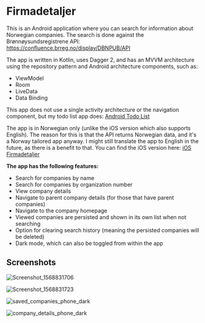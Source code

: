 # Firmadetaljer

This is an Android application where you can search for information about Norwegian companies. The search is done against the Brønnøysundsregistrene API: https://confluence.brreg.no/display/DBNPUB/API 

The app is written in Kotlin, uses Dagger 2, and has an MVVM architecture using the repository pattern and Android architecture components, such as:

- ViewModel
- Room
- LiveData
- Data Binding

This app does not use a single activity architecture or the navigation component, but my todo list app does: [Android Todo List](https://github.com/fredrik9000/TodoList_Android) 

The app is in Norwegian only (unlike the iOS version which also supports English). The reason for this is that the API returns Norwegian data, and it's a Norway tailored app anyway. I might still translate the app to English in the future, as there is a benefit to that. You can find the iOS version here: [iOS Firmadetaljer](https://github.com/fredrik9000/Firmadetaljer_iOS)

**The app has the following features:**

- Search for companies by name
- Search for companies by organization number
- View company details
- Navigate to parent company details (for those that have parent companies)
- Navigate to the company homepage
- Viewed companies are persisted and shown in its own list when not searching
- Option for clearing search history (meaning the persisted companies will be deleted)
- Dark mode, which can also be toggled from within the app


## Screenshots

![Screenshot_1568831706](https://user-images.githubusercontent.com/13121494/65176250-b167f900-da54-11e9-8973-5e085ac354cc.png)

![Screenshot_1568831723](https://user-images.githubusercontent.com/13121494/65176255-b4fb8000-da54-11e9-9ba2-c8a32c777a1b.png)

![saved_companies_phone_dark](https://user-images.githubusercontent.com/13121494/65176135-75cd2f00-da54-11e9-9cb8-6ae2a401947c.png)

![company_details_phone_dark](https://user-images.githubusercontent.com/13121494/65176140-78c81f80-da54-11e9-8814-f5347049031d.png)
